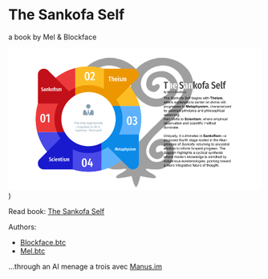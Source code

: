 # The Sankofa Self
a book by Mel &amp; Blockface

![Sankofism](https://github.com/unicornlaunching/the-supra-self/blob/main/The%20Sankofa%20Self.png))

Read book: [The Sankofa Self](https://github.com/unicornlaunching/the-supra-self/blob/main/The_Sankofa_Self_Mel_Blockface.pdf)

Authors:
- [Blockface.btc](http://www.x.com/attractfund1ng)
- [Mel.btc](http://www.x.com/melbelle_btc)

...through an AI menage a trois avec [Manus.im](https://x.com/ManusAI_HQ)
